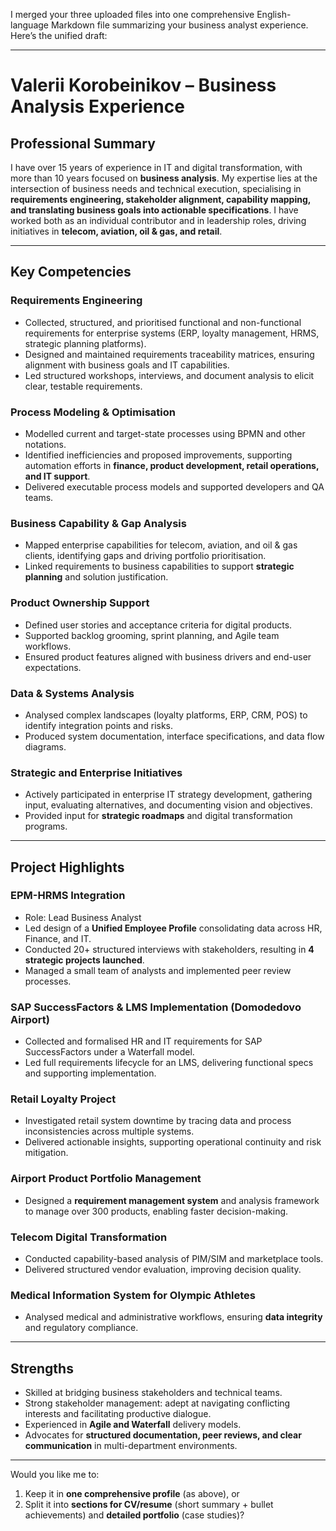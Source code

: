 I merged your three uploaded files into one comprehensive English-language Markdown file summarizing your business analyst experience. Here’s the unified draft:

---

# Valerii Korobeinikov – Business Analysis Experience

## Professional Summary

I have over 15 years of experience in IT and digital transformation, with more than 10 years focused on **business analysis**. My expertise lies at the intersection of business needs and technical execution, specialising in **requirements engineering, stakeholder alignment, capability mapping, and translating business goals into actionable specifications**. I have worked both as an individual contributor and in leadership roles, driving initiatives in **telecom, aviation, oil & gas, and retail**.

---

## Key Competencies

### Requirements Engineering

* Collected, structured, and prioritised functional and non-functional requirements for enterprise systems (ERP, loyalty management, HRMS, strategic planning platforms).
* Designed and maintained requirements traceability matrices, ensuring alignment with business goals and IT capabilities.
* Led structured workshops, interviews, and document analysis to elicit clear, testable requirements.

### Process Modeling & Optimisation

* Modelled current and target-state processes using BPMN and other notations.
* Identified inefficiencies and proposed improvements, supporting automation efforts in **finance, product development, retail operations, and IT support**.
* Delivered executable process models and supported developers and QA teams.

### Business Capability & Gap Analysis

* Mapped enterprise capabilities for telecom, aviation, and oil & gas clients, identifying gaps and driving portfolio prioritisation.
* Linked requirements to business capabilities to support **strategic planning** and solution justification.

### Product Ownership Support

* Defined user stories and acceptance criteria for digital products.
* Supported backlog grooming, sprint planning, and Agile team workflows.
* Ensured product features aligned with business drivers and end-user expectations.

### Data & Systems Analysis

* Analysed complex landscapes (loyalty platforms, ERP, CRM, POS) to identify integration points and risks.
* Produced system documentation, interface specifications, and data flow diagrams.

### Strategic and Enterprise Initiatives

* Actively participated in enterprise IT strategy development, gathering input, evaluating alternatives, and documenting vision and objectives.
* Provided input for **strategic roadmaps** and digital transformation programs.

---

## Project Highlights

### EPM-HRMS Integration

* Role: Lead Business Analyst
* Led design of a **Unified Employee Profile** consolidating data across HR, Finance, and IT.
* Conducted 20+ structured interviews with stakeholders, resulting in **4 strategic projects launched**.
* Managed a small team of analysts and implemented peer review processes.

### SAP SuccessFactors & LMS Implementation (Domodedovo Airport)

* Collected and formalised HR and IT requirements for SAP SuccessFactors under a Waterfall model.
* Led full requirements lifecycle for an LMS, delivering functional specs and supporting implementation.

### Retail Loyalty Project

* Investigated retail system downtime by tracing data and process inconsistencies across multiple systems.
* Delivered actionable insights, supporting operational continuity and risk mitigation.

### Airport Product Portfolio Management

* Designed a **requirement management system** and analysis framework to manage over 300 products, enabling faster decision-making.

### Telecom Digital Transformation

* Conducted capability-based analysis of PIM/SIM and marketplace tools.
* Delivered structured vendor evaluation, improving decision quality.

### Medical Information System for Olympic Athletes

* Analysed medical and administrative workflows, ensuring **data integrity** and regulatory compliance.

---

## Strengths

* Skilled at bridging business stakeholders and technical teams.
* Strong stakeholder management: adept at navigating conflicting interests and facilitating productive dialogue.
* Experienced in **Agile and Waterfall** delivery models.
* Advocates for **structured documentation, peer reviews, and clear communication** in multi-department environments.

---

Would you like me to:

1. Keep it in **one comprehensive profile** (as above), or
2. Split it into **sections for CV/resume** (short summary + bullet achievements) and **detailed portfolio** (case studies)?

